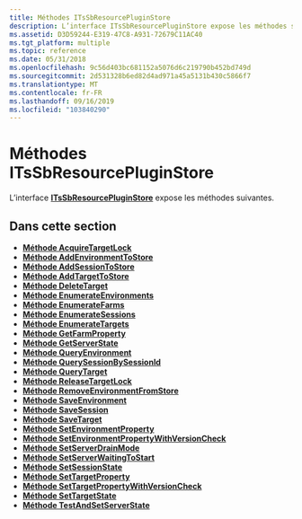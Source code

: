 ```yaml
---
title: Méthodes ITsSbResourcePluginStore
description: L’interface ITsSbResourcePluginStore expose les méthodes suivantes.
ms.assetid: D3D59244-E319-47C8-A931-72679C11AC40
ms.tgt_platform: multiple
ms.topic: reference
ms.date: 05/31/2018
ms.openlocfilehash: 9c56d403bc681152a5076d6c219790b452bd749d
ms.sourcegitcommit: 2d531328b6ed82d4ad971a45a5131b430c5866f7
ms.translationtype: MT
ms.contentlocale: fr-FR
ms.lasthandoff: 09/16/2019
ms.locfileid: "103840290"
---
```

# <a name="itssbresourcepluginstore-methods"></a>Méthodes ITsSbResourcePluginStore

L’interface [**ITsSbResourcePluginStore**](/windows/desktop/api/sbtsv/nn-sbtsv-itssbresourcepluginstore) expose les méthodes suivantes.

## <a name="in-this-section"></a>Dans cette section

-   [**Méthode AcquireTargetLock**](/windows/desktop/api/sbtsv/nf-sbtsv-itssbresourcepluginstore-acquiretargetlock)
-   [**Méthode AddEnvironmentToStore**](/windows/desktop/api/sbtsv/nf-sbtsv-itssbresourcepluginstore-addenvironmenttostore)
-   [**Méthode AddSessionToStore**](/windows/desktop/api/sbtsv/nf-sbtsv-itssbresourcepluginstore-addsessiontostore)
-   [**Méthode AddTargetToStore**](/windows/desktop/api/sbtsv/nf-sbtsv-itssbresourcepluginstore-addtargettostore)
-   [**Méthode DeleteTarget**](/windows/desktop/api/sbtsv/nf-sbtsv-itssbresourcepluginstore-deletetarget)
-   [**Méthode EnumerateEnvironments**](/windows/desktop/api/sbtsv/nf-sbtsv-itssbresourcepluginstore-enumerateenvironments)
-   [**Méthode EnumerateFarms**](/windows/desktop/api/sbtsv/nf-sbtsv-itssbresourcepluginstore-enumeratefarms)
-   [**Méthode EnumerateSessions**](/windows/desktop/api/sbtsv/nf-sbtsv-itssbresourcepluginstore-enumeratesessions)
-   [**Méthode EnumerateTargets**](/windows/desktop/api/sbtsv/nf-sbtsv-itssbresourcepluginstore-enumeratetargets)
-   [**Méthode GetFarmProperty**](/windows/desktop/api/sbtsv/nf-sbtsv-itssbresourcepluginstore-getfarmproperty)
-   [**Méthode GetServerState**](/windows/desktop/api/sbtsv/nf-sbtsv-itssbresourcepluginstore-getserverstate)
-   [**Méthode QueryEnvironment**](/windows/desktop/api/sbtsv/nf-sbtsv-itssbresourcepluginstore-queryenvironment)
-   [**Méthode QuerySessionBySessionId**](/windows/desktop/api/sbtsv/nf-sbtsv-itssbresourcepluginstore-querysessionbysessionid)
-   [**Méthode QueryTarget**](/windows/desktop/api/sbtsv/nf-sbtsv-itssbresourcepluginstore-querytarget)
-   [**Méthode ReleaseTargetLock**](/windows/desktop/api/sbtsv/nf-sbtsv-itssbresourcepluginstore-releasetargetlock)
-   [**Méthode RemoveEnvironmentFromStore**](/windows/desktop/api/sbtsv/nf-sbtsv-itssbresourcepluginstore-removeenvironmentfromstore)
-   [**Méthode SaveEnvironment**](/windows/desktop/api/sbtsv/nf-sbtsv-itssbresourcepluginstore-saveenvironment)
-   [**Méthode SaveSession**](/windows/desktop/api/sbtsv/nf-sbtsv-itssbresourcepluginstore-savesession)
-   [**Méthode SaveTarget**](/windows/desktop/api/sbtsv/nf-sbtsv-itssbresourcepluginstore-savetarget)
-   [**Méthode SetEnvironmentProperty**](/windows/desktop/api/sbtsv/nf-sbtsv-itssbresourcepluginstore-setenvironmentproperty)
-   [**Méthode SetEnvironmentPropertyWithVersionCheck**](/windows/desktop/api/sbtsv/nf-sbtsv-itssbresourcepluginstore-setenvironmentpropertywithversioncheck)
-   [**Méthode SetServerDrainMode**](/windows/desktop/api/sbtsv/nf-sbtsv-itssbresourcepluginstore-setserverdrainmode)
-   [**Méthode SetServerWaitingToStart**](/windows/desktop/api/sbtsv/nf-sbtsv-itssbresourcepluginstore-setserverwaitingtostart)
-   [**Méthode SetSessionState**](/windows/desktop/api/sbtsv/nf-sbtsv-itssbresourcepluginstore-setsessionstate)
-   [**Méthode SetTargetProperty**](/windows/desktop/api/sbtsv/nf-sbtsv-itssbresourcepluginstore-settargetproperty)
-   [**Méthode SetTargetPropertyWithVersionCheck**](/windows/desktop/api/sbtsv/nf-sbtsv-itssbresourcepluginstore-settargetpropertywithversioncheck)
-   [**Méthode SetTargetState**](/windows/desktop/api/sbtsv/nf-sbtsv-itssbresourcepluginstore-settargetstate)
-   [**Méthode TestAndSetServerState**](/windows/desktop/api/sbtsv/nf-sbtsv-itssbresourcepluginstore-testandsetserverstate)

 

 




